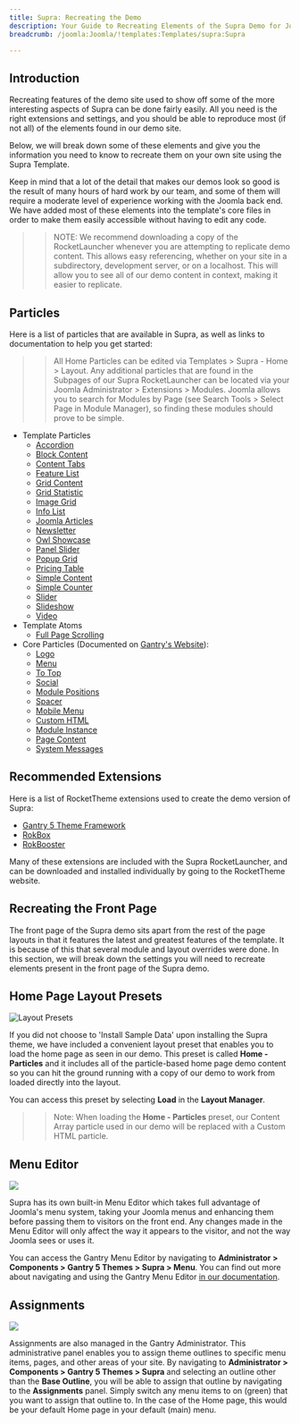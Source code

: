 ```yaml
---
title: Supra: Recreating the Demo
description: Your Guide to Recreating Elements of the Supra Demo for Joomla
breadcrumb: /joomla:Joomla/!templates:Templates/supra:Supra

---
```


Introduction
-----

Recreating features of the demo site used to show off some of the more interesting aspects of Supra can be done fairly easily. All you need is the right extensions and settings, and you should be able to reproduce most (if not all) of the elements found in our demo site.

Below, we will break down some of these elements and give you the information you need to know to recreate them on your own site using the Supra Template.

Keep in mind that a lot of the detail that makes our demos look so good is the result of many hours of hard work by our team, and some of them will require a moderate level of experience working with the Joomla back end. We have added most of these elements into the template's core files in order to make them easily accessible without having to edit any code.

>> NOTE: We recommend downloading a copy of the RocketLauncher whenever you are attempting to replicate demo content. This allows easy referencing, whether on your site in a subdirectory, development server, or on a localhost. This will allow you to see all of our demo content in context, making it easier to replicate.

Particles
-----

Here is a list of particles that are available in Supra, as well as links to documentation to help you get started:

>> All Home Particles can be edited via Templates > Supra - Home > Layout. Any additional particles that are found in the Subpages of our Supra RocketLauncher can be located via your Joomla Administrator > Extensions > Modules. Joomla allows you to search for Modules by Page (see Search Tools > Select Page in Module Manager), so finding these modules should prove to be simple.

- Template Particles
    + [Accordion](particle_accordion.md)
    + [Block Content](particle_block.md)
    + [Content Tabs](particle_tabs.md)
    + [Feature List](particle_featurelist.md)
    + [Grid Content](particle_gridcontent.md)
    + [Grid Statistic](particle_grid.md)
    + [Image Grid](particle_image.md)
    + [Info List](particle_info.md)
    + [Joomla Articles](particle_joomla.md)
    + [Newsletter](particle_newsletter.md)
    + [Owl Showcase](particle_owl.md)
    + [Panel Slider](particle_panel.md)
    + [Popup Grid](particle_popupgrid.md)
    + [Pricing Table](particle_pricing.md)
    + [Simple Content](particle_simple.md)
    + [Simple Counter](particle_simplecounter.md)
    + [Slider](particle_slider.md)
    + [Slideshow](particle_slideshow.md)
    + [Video](particle_video.md)
- Template Atoms
    + [Full Page Scrolling](atom_fullpage.md)
- Core Particles (Documented on [Gantry's Website](http://gantry.org)):
    + [Logo](http://docs.gantry.org/gantry5/particles/logo)
    + [Menu](http://docs.gantry.org/gantry5/particles/menu-control)
    + [To Top](http://docs.gantry.org/gantry5/particles/to-top)
    + [Social](http://docs.gantry.org/gantry5/particles/social)
    + [Module Positions](http://docs.gantry.org/gantry5/particles/position)
    + [Spacer](http://docs.gantry.org/gantry5/particles/spacer)
    + [Mobile Menu](http://docs.gantry.org/gantry5/particles/mobile-menu)
    + [Custom HTML](http://docs.gantry.org/gantry5/particles/custom-html)
    + [Module Instance](http://docs.gantry.org/gantry5/particles/module-instance)
    + [Page Content](http://docs.gantry.org/gantry5/particles/page-content)
    + [System Messages](http://docs.gantry.org/gantry5/particles/system-messages)

Recommended Extensions
-----

Here is a list of RocketTheme extensions used to create the demo version of Supra:

* [Gantry 5 Theme Framework](http://gantry.org/)
* [RokBox](http://www.rockettheme.com/joomla/extensions/rokbox)
* [RokBooster](http://www.rockettheme.com/joomla/extensions/rokbooster)

Many of these extensions are included with the Supra RocketLauncher, and can be downloaded and installed individually by going to the RocketTheme website.

Recreating the Front Page
-----

The front page of the Supra demo sits apart from the rest of the page layouts in that it features the latest and greatest features of the template. It is because of this that several module and layout overrides were done. In this section, we will break down the settings you will need to recreate elements present in the front page of the Supra demo.

Home Page Layout Presets
-----

![Layout Presets](assets/layout_presets.jpeg)

If you did not choose to 'Install Sample Data' upon installing the Supra theme, we have included a convenient layout preset that enables you to load the home page as seen in our demo. This preset is called **Home - Particles** and it includes all of the particle-based home page demo content so you can hit the ground running with a copy of our demo to work from loaded directly into the layout.

You can access this preset by selecting **Load** in the **Layout Manager**.

>> Note: When loading the **Home - Particles** preset, our Content Array particle used in our demo will be replaced with a Custom HTML particle.

Menu Editor
-----

![](assets/menu_1.jpeg)

Supra has its own built-in Menu Editor which takes full advantage of Joomla's menu system, taking your Joomla menus and enhancing them before passing them to visitors on the front end. Any changes made in the Menu Editor will only affect the way it appears to the visitor, and not the way Joomla sees or uses it.

You can access the Gantry Menu Editor by navigating to **Administrator > Components > Gantry 5 Themes > Supra > Menu**. You can find out more about navigating and using the Gantry Menu Editor [in our documentation](http://docs.gantry.org/gantry5/configure/menu-editor).

Assignments
-----

![](assets/assignments_1.jpeg)

Assignments are also managed in the Gantry Administrator. This administrative panel enables you to assign theme outlines to specific menu items, pages, and other areas of your site. By navigating to **Administrator > Components > Gantry 5 Themes > Supra** and selecting an outline other than the **Base Outline**, you will be able to assign that outline by navigating to the **Assignments** panel. Simply switch any menu items to on (green) that you want to assign that outline to. In the case of the Home page, this would be your default Home page in your default (main) menu.
